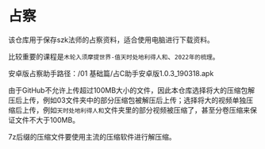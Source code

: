 # 占察
该仓库用于保存szk法师的占察资料，适合使用电脑进行下载资料。

比较重要的课程是`木轮入须摩提世界-值天时处地利得人和`、`2022年的梳理`。

安卓版占察助手路径：/01 基础篇/占C助手安卓版1.0.3_190318.apk

由于GitHub不允许上传超过100MB大小的文件，因此本仓库选择将大的压缩包解压后上传，例如03文件夹中的部分压缩包被解压后上传；选择将大的视频单独压缩后上传，例如`天时处地利得人和`文件夹里的部分视频被压缩了，甚至分卷压缩来保证文件不大于100MB。

7z后缀的压缩文件要使用主流的压缩软件进行解压缩。
